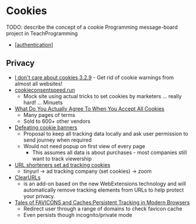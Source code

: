 Cookies
=======

TODO: describe the concept of a cookie
Programming message-board project in TeachProgramming

* [[authentication]]


Privacy
-------

* [I don't care about cookies 3.2.9](https://www.i-dont-care-about-cookies.eu/) - Get rid of cookie warnings from almost all websites!
* [cookieconsentspeed.run](https://cookieconsentspeed.run/)
    * Mock site using actual tricks to set cookies by marketers ... really hard! ... Minuets
* [What Do You Actually Agree To When You Accept All Cookies](http://www.conradakunga.com/blog/what-do-you-actually-agree-to-when-you-accept-all-cookies/)
    * Many pages of terms
    * Sold to 600+ other vendors
* [Defeating cookie banners](https://transcend.io/blog/defeating-cookie-banners)
    * Proposal to keep all tracking data locally and ask user permission to send journey when required
    * Would not need popup on first view of every page
        * This assumes all data is about purchases - most companies still want to track viewership
* [URL shorteners set ad tracking cookies](https://ylukem.com/blog/url-shorteners-set-ad-tracking-cookies)
    * tinyurl -> ad tracking company (set cookies) -> zoom
* [ClearURLs](https://github.com/ClearURLs/Addon/)
    * is an add-on based on the new WebExtensions technology and will automatically remove tracking elements from URLs to help protect your privacy. 
* [Tales of FAVICONS and Caches:Persistent Tracking in Modern Browsers](https://www.cs.uic.edu/~polakis/papers/solomos-ndss21.pdf)
    * Redirect user through a range of domains to check favicon cache 
    * Even persists though incognito/private mode

[//begin]: # "Autogenerated link references for markdown compatibility"
[authentication]: authentication.md "Authentication"
[//end]: # "Autogenerated link references"